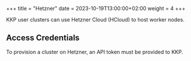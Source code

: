 +++
title = "Hetzner"
date = 2023-10-19T13:00:00+02:00
weight = 4
+++

KKP user clusters can use Hetzner Cloud (HCloud) to host worker nodes.

## Access Credentials

To provision a cluster on Hetzner, an API token must be provided to KKP.
